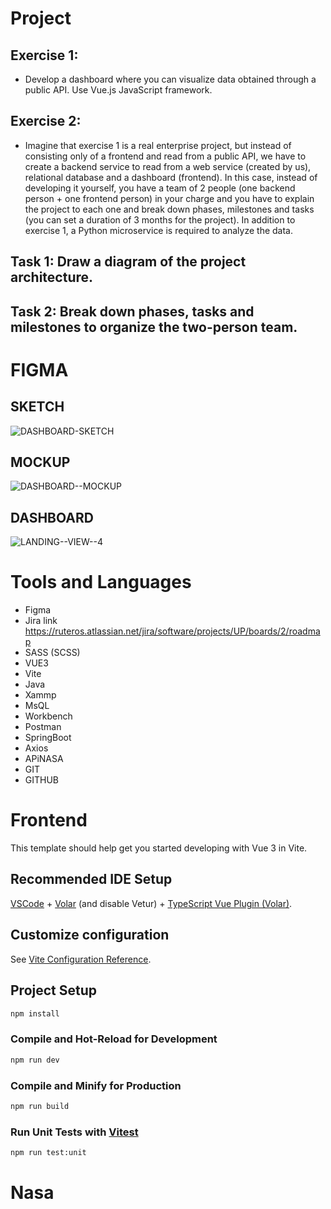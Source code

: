 # Project
## Exercise 1:
- Develop a dashboard where you can visualize data obtained through a public API. Use Vue.js JavaScript framework.
## Exercise 2:
- Imagine that exercise 1 is a real enterprise project, but instead of consisting only of a frontend and read from a public API, we have to create a backend service to read from a web service (created by us), relational database and a dashboard (frontend). In this case, instead of developing it yourself, you have a team of 2 people (one backend person + one frontend person) in your charge and you have to explain the project to each one and break down phases, milestones and tasks (you can set a duration of 3 months for the project). In addition to exercise 1, a Python microservice is required to analyze the data.

## Task 1: Draw a diagram of the project architecture.

## Task 2: Break down phases, tasks and milestones to organize the two-person team.


# FIGMA
## SKETCH
![DASHBOARD-SKETCH](https://github.com/Carol21d/Nasa/assets/117730103/fdb5c4de-6938-4be4-b563-ef0b1915316c)
## MOCKUP
![DASHBOARD--MOCKUP](https://github.com/Carol21d/Nasa/assets/117730103/f0c28321-762f-4c3e-8ae6-74296d8f728e)
## DASHBOARD
![LANDING--VIEW--4](https://github.com/Carol21d/Nasa/assets/117730103/3797780b-695d-4396-b23a-3c3d2b75d76a)

# Tools and Languages
- Figma
- Jira link https://ruteros.atlassian.net/jira/software/projects/UP/boards/2/roadmap
- SASS (SCSS)
- VUE3
- Vite
- Java
- Xammp
- MsQL
- Workbench
- Postman
- SpringBoot
- Axios
- APiNASA
- GIT 
- GITHUB


# Frontend

This template should help get you started developing with Vue 3 in Vite.

## Recommended IDE Setup

[VSCode](https://code.visualstudio.com/) + [Volar](https://marketplace.visualstudio.com/items?itemName=Vue.volar) (and disable Vetur) + [TypeScript Vue Plugin (Volar)](https://marketplace.visualstudio.com/items?itemName=Vue.vscode-typescript-vue-plugin).

## Customize configuration

See [Vite Configuration Reference](https://vitejs.dev/config/).

## Project Setup

```sh
npm install
```

### Compile and Hot-Reload for Development

```sh
npm run dev
```

### Compile and Minify for Production

```sh
npm run build
```

### Run Unit Tests with [Vitest](https://vitest.dev/)

```sh
npm run test:unit
```
# Nasa
